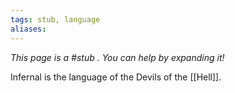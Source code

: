 ```yaml
---
tags: stub, language
aliases:
---
```


*This page is a #stub . You can help by expanding it!*

Infernal is the language of the Devils of the [[Hell]].